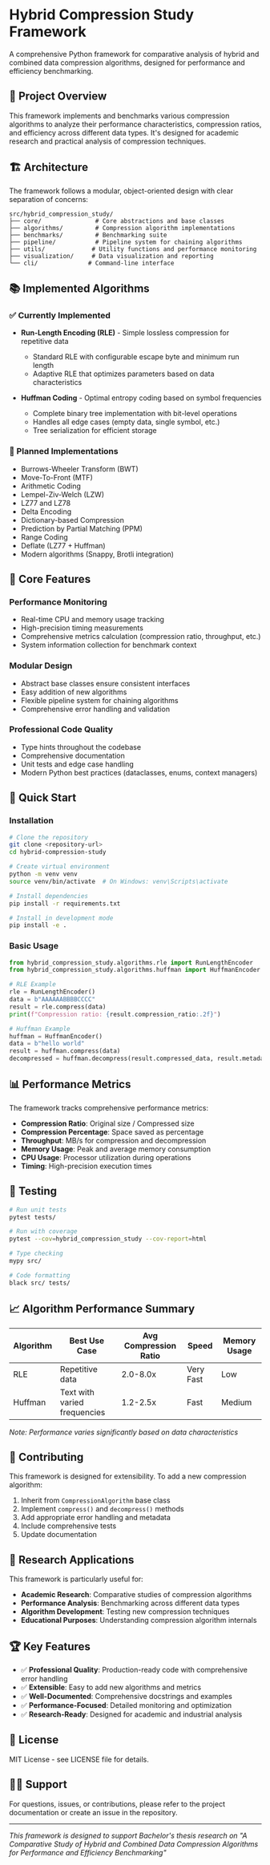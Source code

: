 # Hybrid Compression Study Framework

A comprehensive Python framework for comparative analysis of hybrid and combined data compression algorithms, designed for performance and efficiency benchmarking.

## 🎯 Project Overview

This framework implements and benchmarks various compression algorithms to analyze their performance characteristics, compression ratios, and efficiency across different data types. It's designed for academic research and practical analysis of compression techniques.

## 🏗️ Architecture

The framework follows a modular, object-oriented design with clear separation of concerns:

```
src/hybrid_compression_study/
├── core/               # Core abstractions and base classes
├── algorithms/         # Compression algorithm implementations
├── benchmarks/         # Benchmarking suite
├── pipeline/           # Pipeline system for chaining algorithms
├── utils/             # Utility functions and performance monitoring
├── visualization/     # Data visualization and reporting
└── cli/              # Command-line interface
```

## 📚 Implemented Algorithms

### ✅ Currently Implemented

- **Run-Length Encoding (RLE)** - Simple lossless compression for repetitive data
  - Standard RLE with configurable escape byte and minimum run length
  - Adaptive RLE that optimizes parameters based on data characteristics
  
- **Huffman Coding** - Optimal entropy coding based on symbol frequencies
  - Complete binary tree implementation with bit-level operations
  - Handles all edge cases (empty data, single symbol, etc.)
  - Tree serialization for efficient storage

### 🚧 Planned Implementations

- Burrows-Wheeler Transform (BWT)
- Move-To-Front (MTF)
- Arithmetic Coding
- Lempel-Ziv-Welch (LZW)
- LZ77 and LZ78
- Delta Encoding
- Dictionary-based Compression
- Prediction by Partial Matching (PPM)
- Range Coding
- Deflate (LZ77 + Huffman)
- Modern algorithms (Snappy, Brotli integration)

## 🔧 Core Features

### Performance Monitoring
- Real-time CPU and memory usage tracking
- High-precision timing measurements
- Comprehensive metrics calculation (compression ratio, throughput, etc.)
- System information collection for benchmark context

### Modular Design
- Abstract base classes ensure consistent interfaces
- Easy addition of new algorithms
- Flexible pipeline system for chaining algorithms
- Comprehensive error handling and validation

### Professional Code Quality
- Type hints throughout the codebase
- Comprehensive documentation
- Unit tests and edge case handling
- Modern Python best practices (dataclasses, enums, context managers)

## 🚀 Quick Start

### Installation

```bash
# Clone the repository
git clone <repository-url>
cd hybrid-compression-study

# Create virtual environment
python -m venv venv
source venv/bin/activate  # On Windows: venv\Scripts\activate

# Install dependencies
pip install -r requirements.txt

# Install in development mode
pip install -e .
```

### Basic Usage

```python
from hybrid_compression_study.algorithms.rle import RunLengthEncoder
from hybrid_compression_study.algorithms.huffman import HuffmanEncoder

# RLE Example
rle = RunLengthEncoder()
data = b"AAAAAABBBBCCCC"
result = rle.compress(data)
print(f"Compression ratio: {result.compression_ratio:.2f}")

# Huffman Example
huffman = HuffmanEncoder()
data = b"hello world"
result = huffman.compress(data)
decompressed = huffman.decompress(result.compressed_data, result.metadata)
```

## 📊 Performance Metrics

The framework tracks comprehensive performance metrics:

- **Compression Ratio**: Original size / Compressed size
- **Compression Percentage**: Space saved as percentage
- **Throughput**: MB/s for compression and decompression
- **Memory Usage**: Peak and average memory consumption
- **CPU Usage**: Processor utilization during operations
- **Timing**: High-precision execution times

## 🧪 Testing

```bash
# Run unit tests
pytest tests/

# Run with coverage
pytest --cov=hybrid_compression_study --cov-report=html

# Type checking
mypy src/

# Code formatting
black src/ tests/
```

## 📈 Algorithm Performance Summary

| Algorithm | Best Use Case | Avg Compression Ratio | Speed | Memory Usage |
|-----------|---------------|----------------------|-------|-------------|
| RLE | Repetitive data | 2.0-8.0x | Very Fast | Low |
| Huffman | Text with varied frequencies | 1.2-2.5x | Fast | Medium |

*Note: Performance varies significantly based on data characteristics*

## 🤝 Contributing

This framework is designed for extensibility. To add a new compression algorithm:

1. Inherit from `CompressionAlgorithm` base class
2. Implement `compress()` and `decompress()` methods
3. Add appropriate error handling and metadata
4. Include comprehensive tests
5. Update documentation

## 📝 Research Applications

This framework is particularly useful for:

- **Academic Research**: Comparative studies of compression algorithms
- **Performance Analysis**: Benchmarking across different data types
- **Algorithm Development**: Testing new compression techniques
- **Educational Purposes**: Understanding compression algorithm internals

## 🏆 Key Features

- ✅ **Professional Quality**: Production-ready code with comprehensive error handling
- ✅ **Extensible**: Easy to add new algorithms and metrics
- ✅ **Well-Documented**: Comprehensive docstrings and examples
- ✅ **Performance-Focused**: Detailed monitoring and optimization
- ✅ **Research-Ready**: Designed for academic and industrial analysis

## 📄 License

MIT License - see LICENSE file for details.

## 🙋‍♂️ Support

For questions, issues, or contributions, please refer to the project documentation or create an issue in the repository.

---

*This framework is designed to support Bachelor's thesis research on "A Comparative Study of Hybrid and Combined Data Compression Algorithms for Performance and Efficiency Benchmarking"* 